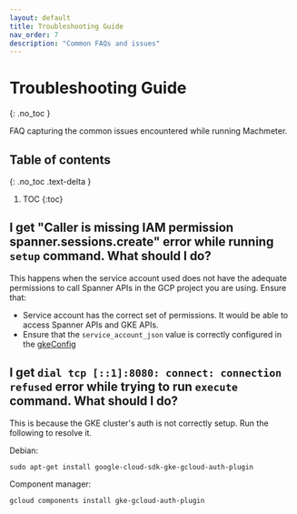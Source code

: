 ```yaml
---
layout: default
title: Troubleshooting Guide
nav_order: 7
description: "Common FAQs and issues"
---
```


# Troubleshooting Guide
{: .no_toc }

FAQ capturing the common issues encountered while running Machmeter.

## Table of contents
{: .no_toc .text-delta }

1. TOC
{:toc}


## I get "Caller is missing IAM permission spanner.sessions.create" error while running `setup` command. What should I do?

This happens when the service account used does not have the adequate permissions to call Spanner APIs in the GCP
project you are using. Ensure that:

* Service account has the correct set of permissions. It would be able to access Spanner APIs and GKE APIs.
* Ensure that the `service_account_json` value is correctly configured in the [gkeConfig](https://cloudspannerecosystem.dev/machmeter/setup.html#configuration-file-definition)

## I get `dial tcp [::1]:8080: connect: connection refused` error while trying to run `execute` command. What should I do?

This is because the GKE cluster's auth is not correctly setup. Run the following to resolve it.

Debian:
```shell
sudo apt-get install google-cloud-sdk-gke-gcloud-auth-plugin
```

Component manager:
```shell
gcloud components install gke-gcloud-auth-plugin
```


